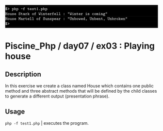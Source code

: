 <img src="../../resources/images/house.png" width="1200">

# Piscine_Php / day07 / ex03 : Playing house

## Description
In this exercise we create a class named House which contains one public method and three abstract methods that will be defined by the child classes to generate a different output (presentation phrase).

## Usage
`php -f test1.php` | executes the program.
